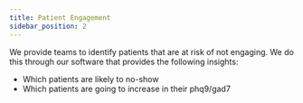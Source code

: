 ```yaml
---
title: Patient Engagement
sidebar_position: 2
---
```



We provide teams to identify patients that are at risk of not engaging.
We do this through our software that provides the following insights:

* Which patients are likely to no-show
* Which patients are going to increase in their phq9/gad7

